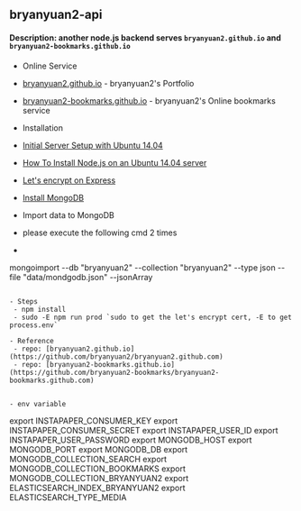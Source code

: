 ## bryanyuan2-api

#### Description: another node.js backend serves `bryanyuan2.github.io` and `bryanyuan2-bookmarks.github.io`

- Online Service
 - [bryanyuan2.github.io](http://brynayuan2.github.io) - bryanyuan2's Portfolio
 - [bryanyuan2-bookmarks.github.io](http://bryanyuan2-bookmarks.github.io) - bryanyuan2's Online bookmarks service

- Installation
 - [Initial Server Setup with Ubuntu 14.04](https://www.digitalocean.com/community/tutorials/initial-server-setup-with-ubuntu-14-04)
 - [How To Install Node.js on an Ubuntu 14.04 server](https://www.digitalocean.com/community/tutorials/how-to-install-node-js-on-an-ubuntu-14-04-server)
 - [Let's encrypt on Express](https://lucaschmid.net/anotherblog/letsencrypt-express)
 - [Install MongoDB](http://askubuntu.com/a/621297)

- Import data to MongoDB
 - please execute the following cmd 2 times
 - ```
mongoimport --db "bryanyuan2" --collection "bryanyuan2" --type json --file "data/mondgodb.json" --jsonArray
```

- Steps
 - npm install
 - sudo -E npm run prod `sudo to get the let's encrypt cert, -E to get process.env`

- Reference 
 - repo: [bryanyuan2.github.io](https://github.com/bryanyuan2/bryanyuan2.github.com)
 - repo: [bryanyuan2-bookmarks.github.io](https://github.com/bryanyuan2-bookmarks/bryanyuan2-bookmarks.github.com)


- env variable
```
export INSTAPAPER_CONSUMER_KEY
export INSTAPAPER_CONSUMER_SECRET
export INSTAPAPER_USER_ID
export INSTAPAPER_USER_PASSWORD
export MONGODB_HOST
export MONGODB_PORT
export MONGODB_DB
export MONGODB_COLLECTION_SEARCH
export MONGODB_COLLECTION_BOOKMARKS
export MONGODB_COLLECTION_BRYANYUAN2
export ELASTICSEARCH_INDEX_BRYANYUAN2
export ELASTICSEARCH_TYPE_MEDIA
```